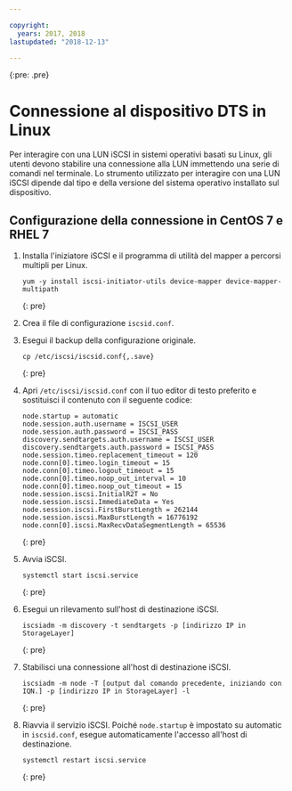 ```yaml
---

copyright:
  years: 2017, 2018
lastupdated: "2018-12-13"

---
```

{:pre: .pre}

# Connessione al dispositivo DTS in Linux

Per interagire con una LUN iSCSI in sistemi operativi basati su Linux, gli utenti devono stabilire una connessione alla LUN immettendo una serie di comandi nel terminale. Lo strumento utilizzato per interagire con una LUN iSCSI dipende dal tipo e della versione del sistema operativo installato sul dispositivo.

## Configurazione della connessione in CentOS 7 e RHEL 7

1. Installa l'iniziatore iSCSI e il programma di utilità del mapper a percorsi multipli per Linux.
   ```
   yum -y install iscsi-initiator-utils device-mapper device-mapper-multipath
   ```
   {: pre}

2. Crea il file di configurazione `iscsid.conf`.

3. Esegui il backup della configurazione originale.
   ```
   cp /etc/iscsi/iscsid.conf{,.save}
   ```
   {: pre}

4. Apri `/etc/iscsi/iscsid.conf` con il tuo editor di testo preferito e sostituisci il contenuto con il seguente codice:
   ```
   node.startup = automatic
   node.session.auth.username = ISCSI_USER
   node.session.auth.password = ISCSI_PASS
   discovery.sendtargets.auth.username = ISCSI_USER
   discovery.sendtargets.auth.password = ISCSI_PASS
   node.session.timeo.replacement_timeout = 120
   node.conn[0].timeo.login_timeout = 15
   node.conn[0].timeo.logout_timeout = 15
   node.conn[0].timeo.noop_out_interval = 10
   node.conn[0].timeo.noop_out_timeout = 15
   node.session.iscsi.InitialR2T = No
   node.session.iscsi.ImmediateData = Yes
   node.session.iscsi.FirstBurstLength = 262144
   node.session.iscsi.MaxBurstLength = 16776192
   node.conn[0].iscsi.MaxRecvDataSegmentLength = 65536
   ```
   {: pre}

5. Avvia iSCSI.<br/>
   ```
   systemctl start iscsi.service
   ```
   {: pre}

6. Esegui un rilevamento sull'host di destinazione iSCSI.<br/>
   ```
   iscsiadm -m discovery -t sendtargets -p [indirizzo IP in StorageLayer]
   ```
   {: pre}

7. Stabilisci una connessione all'host di destinazione iSCSI.<br/>
   ```
   iscsiadm -m node -T [output dal comando precedente, iniziando con IQN.] -p [indirizzo IP in StorageLayer] -l
   ```
   {: pre}

8. Riavvia il servizio iSCSI. Poiché `node.startup` è impostato su automatic in `iscsid.conf`, esegue automaticamente l'accesso all'host di destinazione.<br/>
   ```
   systemctl restart iscsi.service
   ```
   {: pre}
